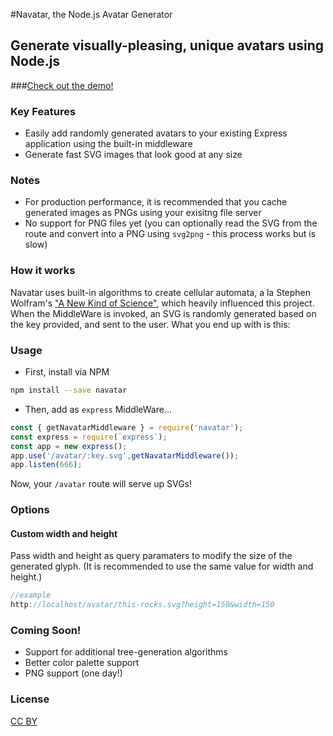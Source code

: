 #Navatar, the Node.js Avatar Generator
## Generate visually-pleasing, unique avatars using Node.js
 <object data="https://navatar-demo.herokuapp.com/avatar/try-it!.svg">
 
 </object>
 
 ###[Check out the demo!](http://navatar-demo.herokuapp.com/)
### Key Features
- Easily add randomly generated avatars to your existing Express application using the built-in middleware
- Generate fast SVG images that look good at any size

### Notes
- For production performance, it is recommended that you cache generated images as PNGs using your exisitng file server
- No support for PNG files yet (you can optionally read the SVG from the route and convert into a PNG using `svg2png` - this process works but is slow)

### How it works
Navatar uses built-in algorithms to create cellular automata, a la Stephen Wolfram's ["A New Kind of Science"](http://www.wolframscience.com/nksonline/toc.html), which heavily influenced this project.
When the MiddleWare is invoked, an SVG is randomly generated based on the key provided, and sent to the user. What you end up with is this:
<object data="https://navatar-demo.herokuapp.com/avatar/larry.svg"></object>
<object data="https://navatar-demo.herokuapp.com/avatar/curly.svg"></object>
<object data="https://navatar-demo.herokuapp.com/avatar/moe.svg"></object>

### Usage
- First, install via NPM
```bash
npm install --save navatar
```

- Then, add as `express` MiddleWare...
```javascript
const { getNavatarMiddleware } = require('navatar');
const express = require(`express`);
const app = new express();
app.use('/avatar/:key.svg',getNavatarMiddleware());
app.listen(666);
```

Now, your `/avatar` route will serve up SVGs!

### Options
#### Custom width and height
Pass width and height as query paramaters to modify the size of the generated glyph. (It is recommended to use the same value for width and height.)

```javascript
//example
http://localhost/avatar/this-rocks.svg?height=150&width=150
```

### Coming Soon!
- Support for additional tree-generation algorithms
- Better color palette support
- PNG support (one day!)

### License
[CC BY](https://creativecommons.org/licenses/by/4.0/)
